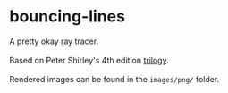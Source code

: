 # bouncing-lines
A pretty okay ray tracer.\
\
Based on Peter Shirley's 4th edition [trilogy](https://github.com/RayTracing/raytracing.github.io).\
\
Rendered images can be found in the `images/png/` folder.
